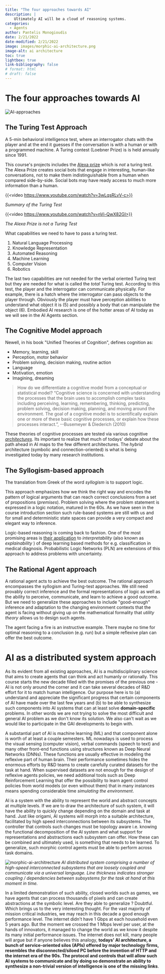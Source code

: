 ```yaml
---
title: "The four approaches towards AI"
description: |
    Ultimately AI will be a cloud of reasoning systems. 
categories:
  - Agents
author: Pantelis Monogioudis
date: 2/21/2022
date-modified: 2/21/2022
image: images/morphic-ai-architecture.png
image-alt: ai architecture
toc: true
lightbox: true
link-bibliography: false
# format: html
# draft: false
---
```


# The four approaches towards AI

![AI-approaches](images/AI-approaches.png)

## The Turing Test Approach
A 5-min behavioral intelligence test, where an interrogator chats with the player and at the end it guesses if the conversation is with a human or with a programmed machine.  A Turing contest (Loebner Prize) is is held annually since 1991. 

This course's projects includes the [Alexa prize](https://developer.amazon.com/alexaprize) which is _not_ a turing test. The Alexa Prize creates social bots that engage in interesting, human-like conversations, not to make them indistinguishable from a human when compared side-by-side. Social bots may have ready access to much more information than a human. 

{{<video https://www.youtube.com/watch?v=3wLqsRLvV-c>}}

_Summary of the Turing Test_

{{<video https://www.youtube.com/watch?v=nVi-QwX82GI>}}

_The Alexa Prize is not a Turing Test_


What capabilities we need to have to pass a turing test. 

1. Natural Language Processing
2. Knowledge Representation
3. Automated Reasoning
4. Machine Learning 
5. Computer Vision 
6. Robotics

The last two capabilities are not needed for the verbal oriented Turing test but they are needed for what is called the *total* Turing test. According to this test, the player and the interrogator can communicate physically. For example, there is a hatch where the interrogator can pass objects to the player through. Obviously the player must have perception abilities to understand what object it is (5) and possibly a body that can manipulate the object (6). Embodied AI research is one of the hotter areas of AI today as we will see in the AI Agents section. 

## The Cognitive Model approach 

Newell, in his book "Unified Theories of Cognition",  defines cognition as:

* Memory, learning, skill
* Perception, motor behavior
* Problem solving, decision making, routine action
* Language
* Motivation, emotion
* Imagining, dreaming

> How do we differentiate a cognitive model from a conceptual or statistical model? “Cognitive science is concerned with understanding the processes that the brain uses to accomplish complex tasks including perceiving, learning, remembering, thinking, predicting, problem solving, decision making, planning, and moving around the environment. The goal of a cognitive model is to scientifically explain one or more of these basic cognitive processes, or explain how these processes interact.”, --Busemeyer & Diederich (2010) 

These theories of cognitive processes are tested via various cognitive [_architectures_](https://en.wikipedia.org/wiki/Cognitive_architecture). Its important to realize that much of todays' debate about the path ahead in AI maps to the few different architectures. The _hybrid_ architecture (symbolic and connection-oriented) is what is being investigated today by many research institutions. 


## The Syllogism-based approach

The translation from Greek of the word _syllogism_ is to support logic. 

This approach emphasizes how we think the right way and encodes the pattern of logical arguments that can reach correct conclusions from a set of propositions (_premises_). Problem solving where the problem statement is expressed in a logic notation, matured in the 60s. As we have seen in the course introduction section such rule-based systems are still with us and for small and deterministic state spaces can provide a very compact and elegant way to inference. 

Logic-based reasoning is coming back to fashion. One of the most promising areas is [their application](https://www.ijcai.org/Proceedings/2017/0733.pdf) to _interpretability_ (also known as _explainability_ ) of deep learning based methods for e.g. classification in medical diagnosis. Probabilistic Logic Networks (PLN) are extensions of this approach to address problems with uncertainty. 

## The Rational Agent approach

A rational agent acts to achieve the best outcome. The rational approach encompasses the syllogism and Turing-test approaches. We still need provably correct inference and the formal representations of logic as well as the ability to perceive, communicate, and learn to achieve a good outcome. But we need to generalize these approaches to include "good-enough" inference and adaptation to the changing environment contexts that the agent is facing without giving up on the mathematical formality that _utility theory_ allows us to design such agents. 

The agent facing a fire is an instructive example. There maybe no time for optimal reasoning to a conclusion (e.g. run) but a simple reflexive plan can offer the best outcome. 

# AI as a distributed system approach

As its evident from all existing approaches, AI is a multidisciplinary science that aims to create agents that can think and act humanly or rationally. This course starts the new decade filled with the promises of the previous one - AI is not only around the corner and it can take several decades of R&D effort for it to match human intelligence. Our purpose here is to (a) understand and appreciate the significant progress that certain components of AI have made over the last few years and (b) to be able to synthesize such components into AI systems that can at least solve **domain-specific** problems. In other words we are not trying to solve the most difficult and general AI problem as we don't know its solution. We also can't wait as we would like to participate in the GAI developments to begin with. 

A substantial part of AI is machine learning (ML) and that component alone is worth of at least a couple semesters. ML nowadays is used to process the visual sensing (computer vision), verbal commands (speech to text) and many other front-end functions using structures known as Deep Neural Networks (DNNs). These functions are usually effective in modeling the reflexive part of human brain. Their performance sometimes hides the enormous efforts by R&D teams to create carefully curated datasets for the task at hand. When supervised datasets are not enough for the design of reflexive agents policies, we need additional tools such as Deep Reinforcement Learning that offer the possibility to learn agent control policies from world models (or even without them) that in many instances means spending considerable time *simulating the environment*. 

AI is a system with the ability to represent the world and abstract concepts at multiple levels. If we are to draw the architecture of such system, it will have the ability to quickly change depending on the domain and task at hand. Just like origami, AI systems will morph into a suitable architecture, facilitated by high speed interconnections between its subsystems. The controller that controls such changes must be topology aware i.e. knowing the functional decomposition of the AI system and what support for representations and abstractions each subsystem can offer. How these can be combined and ultimately used, is something that needs to be learned. To generalize, such morphic control agents must be able to perform across task domains.

![morphic-ai-architrecture](images/morphic-ai-architecture.png)
*AI distributed system comprising a number of high-speed interconnected subsystems that are loosely coupled and communicate via a universal language. Line thickness indicates stronger coupling / dependencies between subsystems for the task at hand at this moment in time.*

In a limited demonstration of such ability, closed worlds such as games, we have agents that can process thousands of pixels and can create abstractions at the symbolic level. Are they able to generalize ? Doubtful. Which brings us to the very interesting thought. For the vast majority of mission critical industries, we may reach in this decade a good enough performance level. The internet didn't have 1 Gbps at each household even 5 years ago.  But the moment we crossed the 1 Mbps level per user, at the hands of innovators, it managed to change the world as we know it despite its many initial performance issues. The internet does not kill, many people will argue but if anyone believes this analogy, **todays' AI architecture, a bunch of service-oriented silos (APIs) offered by major technology firms, resembles the disconnected/siloed PC before the invention of HTTP and the internet era of the 90s. The protocol and controls that will allow such AI systems to communicate and by doing so demonstrate an ability to synthesize a non-trivial version of intelligence is one of the missing links**.



